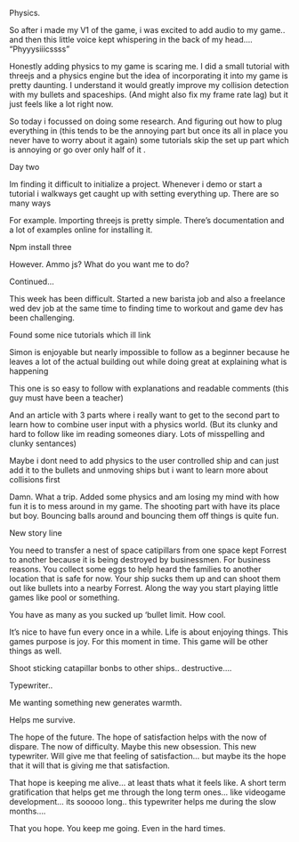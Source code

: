 Physics. 

So after i made my V1 of the game, i was excited to add audio to my game.. and then this little voice kept whispering in the back of my head…. “Phyyysiiicssss”

Honestly adding physics to my game is scaring me. I did a small tutorial with threejs and a physics engine but the idea of incorporating it into my game is pretty daunting. I understand it would greatly improve my collision detection with my bullets and spaceships. (And might also fix my frame rate lag) but it just feels like a lot right now.


So today i focussed on doing some research. And figuring out how to plug everything in (this tends to be the annoying part but once its all in place you never have to worry about it again) some tutorials skip the set up part which is annoying or go over only half of it .


Day two

Im finding it difficult to initialize a project. Whenever i demo or start a tutorial i walkways get caught up with setting everything up. There are so many ways 

For example. Importing threejs is pretty simple. There’s documentation and a lot of examples online for installing it. 

Npm install three

However. Ammo js? What do you want me to do? 



Continued…

This week has been difficult. Started a new barista job and also a freelance wed dev job at the same time to finding time to workout and game dev has been challenging. 

Found some nice tutorials which ill link 

Simon is enjoyable but nearly impossible to follow as a beginner because he leaves a lot of the actual building out while doing great at explaining what is happening

This one is so easy to follow with explanations and readable comments (this guy must have been a teacher)

And an article with 3 parts where i really want to get to the second part to learn how to combine user input with a physics world. (But its clunky and hard to follow like im reading someones diary. Lots of misspelling and clunky sentances) 

Maybe i dont need to add physics to the user controlled ship and can just add it to the bullets and unmoving ships but i want to learn more about collisions first



Damn. What a trip. Added some physics and am losing my mind with how fun it is to mess around in my game. The shooting part with have its place but boy. Bouncing balls around and bouncing them off things is quite fun. 


New story line 

You need to transfer a nest of space catipillars from one space kept Forrest to another because  it is being destroyed by businessmen. For business reasons. You collect some eggs to help heard the families to another location that is safe for now. Your ship sucks them up and can shoot them out like bullets into a nearby Forrest. Along the way you start playing little games like pool or something.


You  have as many as you sucked up ‘bullet limit. How cool. 


It’s nice to have fun every once in a while. Life is about enjoying things. This games purpose is joy. For this moment in time. This game will be other things as well. 


Shoot sticking catapillar bonbs to other ships.. 
destructive….


Typewriter..

Me wanting something new generates warmth. 

Helps me survive. 

The hope of the future. The hope of satisfaction helps with the now of dispare. The now of difficulty. Maybe this new obsession. This new typewriter. Will give me that feeling of satisfaction… but maybe its the hope that it will that is giving me that satisfaction. 


That hope is keeping me alive… at least thats what it feels like. A short term gratification that helps get me through the long term ones… like videogame development… its sooooo long.. this typewriter helps me during the slow months….


That you hope. You keep me going. Even in the hard times. 
